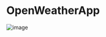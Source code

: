 # OpenWeatherApp
![image](https://github.com/HarisChandio/OpenWeatherApp/assets/86180280/3a369405-afde-45e8-bc2f-4392d30f7153)
